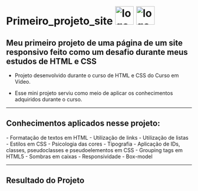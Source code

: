 # Primeiro_projeto_site <img src="https://cdn.iconscout.com/icon/free/png-256/html5-19-722707.png" alt="logo html" height="50px" width="50px"> <img src="https://cdn.iconscout.com/icon/free/png-256/css-131-722685.png" alt="logo css" height="50px" width="50px">

<div align="left">
  <h2>Meu primeiro projeto de uma página de um site responsivo feito como um desafio durante meus estudos de HTML e CSS</h2>
  
  - Projeto desenvolvido durante o curso de HTML e CSS do Curso em Vídeo.
  
  - Esse mini projeto serviu como meio de aplicar os conhecimentos adquiridos durante o curso.
</div>

---

<h2>Conhecimentos aplicados nesse projeto:</h2>
- Formatação de textos em HTML
- Utilização de links 
- Utilização de listas
- Estilos em CSS
- Psicologia das cores 
- Tipografia
- Aplicação de IDs, classes, pseudoclasses e pseudoelementos em CSS
- Grouping tags em HTML5
- Sombras em caixas
- Responsividade 
- Box-model

---

<h2>Resultado do Projeto</h2>
